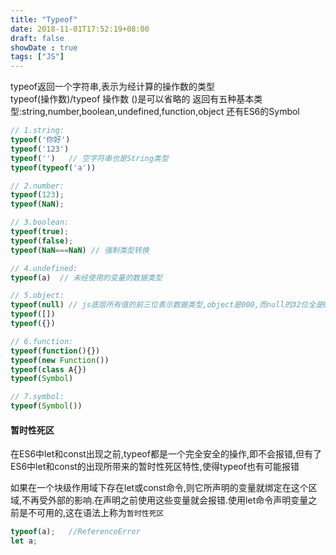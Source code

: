 ```yaml
---
title: "Typeof"
date: 2018-11-01T17:52:19+08:00
draft: false
showDate : true
tags: ["JS"]
---
```

typeof返回一个字符串,表示为经计算的操作数的类型
<br>typeof(操作数)/typeof 操作数  ()是可以省略的
返回有五种基本类型:string,number,boolean,undefined,function,object
还有ES6的Symbol
```js
// 1.string:
typeof('你好')
typeof('123')
typeof('')   // 空字符串也是String类型
typeof(typeof('a'))

// 2.number:
typeof(123);
typeof(NaN);

// 3.boolean:
typeof(true);
typeof(false);
typeof(NaN===NaN) // 强制类型转换

// 4.undefined:
typeof(a)  // 未经使用的变量的数据类型

// 5.object:
typeof(null) // js底层所有值的前三位表示数据类型,object是000,而null的32位全是0,因此也是object
typeof([])
typeof({})

// 6.function:
typeof(function(){})
typeof(new Function())
typeof(class A{})
typeof(Symbol)

// 7.symbol:
typeof(Symbol())
```
#### 暂时性死区
在ES6中let和const出现之前,typeof都是一个完全安全的操作,即不会报错,但有了ES6中let和const的出现所带来的暂时性死区特性,使得typeof也有可能报错

如果在一个块级作用域下存在let或const命令,则它所声明的变量就绑定在这个区域,不再受外部的影响.在声明之前使用这些变量就会报错.使用let命令声明变量之前是不可用的,这在语法上称为`暂时性死区`
```js
typeof(a);   //ReferenceError
let a;
```
